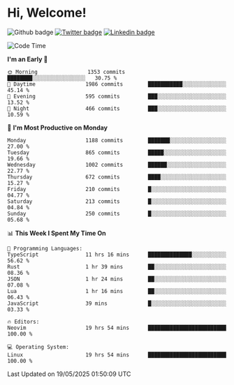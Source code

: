   # Hi, Welcome!
  ![Github badge](https://img.shields.io/github/followers/kraken-afk.svg?style=social&label=Follow&maxAge=2592000)
  [![Twitter badge](https://img.shields.io/badge/-Twitter-00acee?style=flat-square&logo=Twitter&logoColor=white)](https://twitter.com/trshppl)
  [![Linkedin badge](https://img.shields.io/badge/LinkedIn-0077B5?style=flat-square&logo=linkedin&logoColor=white)](https://www.linkedin.com/in/noveanrer)
<!--START_SECTION:waka-->
![Code Time](http://img.shields.io/badge/Code%20Time-961%20hrs%2011%20mins-blue)

**I'm an Early 🐤** 

```text
🌞 Morning                1353 commits        ████████░░░░░░░░░░░░░░░░░   30.75 % 
🌆 Daytime                1986 commits        ███████████░░░░░░░░░░░░░░   45.14 % 
🌃 Evening                595 commits         ███░░░░░░░░░░░░░░░░░░░░░░   13.52 % 
🌙 Night                  466 commits         ███░░░░░░░░░░░░░░░░░░░░░░   10.59 % 
```
📅 **I'm Most Productive on Monday** 

```text
Monday                   1188 commits        ███████░░░░░░░░░░░░░░░░░░   27.00 % 
Tuesday                  865 commits         █████░░░░░░░░░░░░░░░░░░░░   19.66 % 
Wednesday                1002 commits        ██████░░░░░░░░░░░░░░░░░░░   22.77 % 
Thursday                 672 commits         ████░░░░░░░░░░░░░░░░░░░░░   15.27 % 
Friday                   210 commits         █░░░░░░░░░░░░░░░░░░░░░░░░   04.77 % 
Saturday                 213 commits         █░░░░░░░░░░░░░░░░░░░░░░░░   04.84 % 
Sunday                   250 commits         █░░░░░░░░░░░░░░░░░░░░░░░░   05.68 % 
```


📊 **This Week I Spent My Time On** 

```text
💬 Programming Languages: 
TypeScript               11 hrs 16 mins      ██████████████░░░░░░░░░░░   56.62 % 
Rust                     1 hr 39 mins        ██░░░░░░░░░░░░░░░░░░░░░░░   08.36 % 
JSON                     1 hr 24 mins        ██░░░░░░░░░░░░░░░░░░░░░░░   07.08 % 
Lua                      1 hr 16 mins        ██░░░░░░░░░░░░░░░░░░░░░░░   06.43 % 
JavaScript               39 mins             █░░░░░░░░░░░░░░░░░░░░░░░░   03.33 % 

🔥 Editors: 
Neovim                   19 hrs 54 mins      █████████████████████████   100.00 % 

💻 Operating System: 
Linux                    19 hrs 54 mins      █████████████████████████   100.00 % 
```


 Last Updated on 19/05/2025 01:50:09 UTC
<!--END_SECTION:waka-->